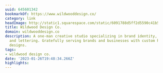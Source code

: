 ```yaml
---
uuid: 645601342
bookmarkOf: https://www.wildwooddesign.co/
category: link
headImage: http://static1.squarespace.com/static/6091788d5ff2d5590c41b5d5/t/62144326736f4413502083b1/1645495080502/WDC-Social-Sharing-Image.jpg?format=1500w
title: Wildwood Design Co.
domain: wildwooddesign.co
description: A one-man creative studio specializing in brand identity, illustration
  and lettering. Gratefully serving brands and businesses with custom hand crafted
  designs.
tags:
- wildwood design co.
date: '2023-01-26T19:48:34.266Z'
highlights:
---
```



